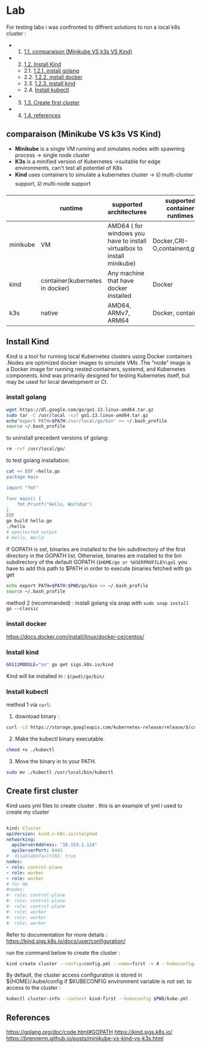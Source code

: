 # Lab

For testing labs i was confronted to diffrent solutions to run a local k8s cluster :

<!-- vscode-markdown-toc -->
* 1. [1.1. comparaison (Minikube VS k3s VS Kind)](#comparaisonMinikubeVSk3sVSKind)
* 2. [1.2. Install Kind](#InstallKind)
	* 2.1. [1.2.1. install golang](#installgolang)
	* 2.2. [1.2.2. install docker](#installdocker)
	* 2.3. [1.2.3. install kind](#installkind)
	* 2.4. [Install kubectl](#Installkubectl)
* 3. [1.3. Create first cluster](#Createfirstcluster)
* 4. [1.4. references](#references)

<!-- vscode-markdown-toc-config
	numbering=true
	autoSave=true
	/vscode-markdown-toc-config -->
<!-- /vscode-markdown-toc -->
## comparaison (Minikube VS k3s VS Kind)

- **Minikube** is a single VM running and simulates nodes with spawning process -> single node cluster
- **K3s** is a minified version of Kubernetes ->suitable for edge environments, can't test all potentiel of K8s
- **Kind** uses containers to simulate a kubernetes cluster -> :ballot_box_with_check: multi-cluster support, :ballot_box_with_check: multi-node support


|          | runtime                         | supported architectures                                                 | supported container runtimes   | memory requirements | requires root?                 | multi-cluster support | multi-node support | project page                  | Comment |
|----------|---------------------------------|-------------------------------------------------------------------------|--------------------------------|---------------------|--------------------------------|-----------------------|--------------------|-------------------------------|---------|
| minikube | VM                              | AMD64 ( for windows you have to install virtualbox to install minikube) | Docker,CRI-O,containerd,gvisor | 2GB                 | no                             | yes                   | no                 | https://minikube.sigs.k8s.io/ |         |
| kind     | container(kubernetes in docker) | Any machine that have docker installed                                  | Docker                         | 8GB                 | no                             | **yes**               | **yes**            | https://kind.sigs.k8s.io/     |         |
| k3s      | native                          | AMD64, ARMv7, ARM64                                                     | Docker, containerd             | 512 MB              | yes (rootless is experimental) | no                    | yes                | https://k3s.io/               |         |

## Install Kind

Kind is a tool for running local Kubernetes clusters using Docker containers .Nodes are optimized docker images to simulate VMs .The “node” image is a Docker image for running nested containers, systemd, and Kubernetes components.
kind was primarily designed for testing Kubernetes itself, but may be used for local development or CI.

### install golang

````sh
wget https://dl.google.com/go/go1.13.linux-amd64.tar.gz
sudo tar -C /usr/local -xzf go1.13.linux-amd64.tar.gz
echo"export PATH=$PATH:/usr/local/go/bin" >> ~/.bash_profile
source ~/.bash_profile
````

to uninstall precedent versions of golang:

````sh
rm -rvf /usr/local/go/
````

to test golang installation:

````sh
cat << EOF >hello.go
package main

import "fmt"

func main() {
    fmt.Printf("Hello, World\n")
}
EOF
go build hello.go
./hello
# epectected output
# Hello, World
````

If GOPATH is set, binaries are installed to the bin subdirectory of the first directory in the GOPATH list. Otherwise, binaries are installed to the bin subdirectory of the default GOPATH (``$HOME/go or %USERPROFILE%\go``).
you have to add this path to $PATH in order to execute binaries fetched with go get

````sh
echo export PATH=$PATH:$PWD/go/bin >> ~/.bash_profile
source ~/.bash_profile
````

method 2 (recommanded) : install golang via snap with `sudo snap install go --classic`
### install docker

https://docs.docker.com/install/linux/docker-ce/centos/

### Install kind

````sh
GO111MODULE="on" go get sigs.k8s.io/kind
````

Kind will be installed in : `$(pwd)/go/bin/`

### Install kubectl

method 1 via ``curl``:

1. download binary :

````sh
curl -LO https://storage.googleapis.com/kubernetes-release/release/$(curl -s https://storage.googleapis.com/kubernetes-release/release/stable.txt)/bin/linux/amd64/kubectl
````

2. Make the kubectl binary executable.

````sh
chmod +x ./kubectl
````

3. Move the binary in to your PATH.

````sh
sudo mv ./kubectl /usr/local/bin/kubectl
````

## Create first cluster

Kind uses yml files to create cluster . this is an example of yml i used to create my cluster

````yml

kind: Cluster
apiVersion: kind.x-k8s.io/v1alpha4
networking:
  apiServerAddress: "10.153.1.124"
  apiServerPort: 6443
#  disableDefaultCNI: true
nodes:
- role: control-plane
- role: worker
- role: worker
# for HA
#nodes:
#- role: control-plane
#- role: control-plane
#- role: control-plane
#- role: worker
#- role: worker
#- role: worker
````

Refer to documentation for more details : https://kind.sigs.k8s.io/docs/user/configuration/

run the command below to create the cluster :

````sh
kind create cluster --config=config.yml --name=first -v 4 --kubeconfig=$PWD/kube.yml
````

By default, the cluster access configuration is stored in ${HOME}/.kube/config if $KUBECONFIG environment variable is not set.
to access to the cluster :

````sh
kubectl cluster-info --context kind-first --kubeconfig $PWD/kube.yml
````

## References

https://golang.org/doc/code.html#GOPATH
https://kind.sigs.k8s.io/
https://brennerm.github.io/posts/minikube-vs-kind-vs-k3s.html
